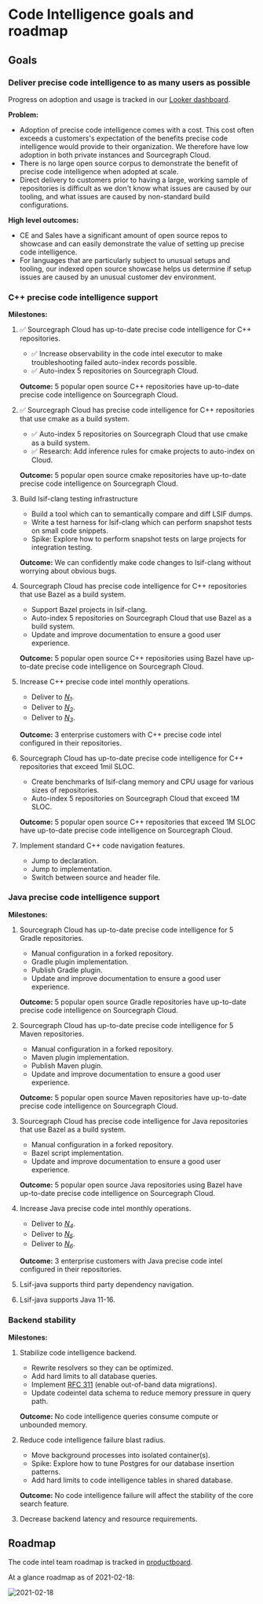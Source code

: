 # Code Intelligence goals and roadmap

## Goals

### Deliver precise code intelligence to as many users as possible

Progress on adoption and usage is tracked in our [Looker dashboard](https://sourcegraph.looker.com/dashboards-next/159).

**Problem:**

- Adoption of precise code intelligence comes with a cost. This cost often exceeds a customers's expectation of the benefits precise code intelligence would provide to their organization. We therefore have low adoption in both private instances and Sourcegraph Cloud.
- There is no large open source corpus to demonstrate the benefit of precise code intelligence when adopted at scale.
- Direct delivery to customers prior to having a large, working sample of repositories is difficult as we don't know what issues are caused by our tooling, and what issues are caused by non-standard build configurations.

**High level outcomes:**

- CE and Sales have a significant amount of open source repos to showcase and can easily demonstrate the value of setting up precise code intelligence.
- For languages that are particularly subject to unusual setups and tooling, our indexed open source showcase helps us determine if setup issues are caused by an unusual customer dev environment.

### C++ precise code intelligence support

**Milestones:**

1. ✅ Sourcegraph Cloud has up-to-date precise code intelligence for C++ repositories.
    - ✅ Increase observability in the code intel executor to make troubleshooting failed auto-index records possible.
    - ✅ Auto-index 5 repositories on Sourcegraph Cloud.
    
    **Outcome:** 5 popular open source C++ repositories have up-to-date precise code intelligence on Sourcegraph Cloud.

1. ✅ Sourcegraph Cloud has precise code intelligence for C++ repositories that use cmake as a build system. 
    - ✅ Auto-index 5 repositories on Sourcegraph Cloud that use cmake as a build system.
    - ✅ Research: Add inference rules for cmake projects to auto-index on Cloud.
   
     **Outcome:** 5 popular open source cmake repositories have up-to-date precise code intelligence on Sourcegraph Cloud.

1. Build lsif-clang testing infrastructure
    - Build a tool which can to semantically compare and diff LSIF dumps.
    - Write a test harness for lsif-clang which can perform snapshot tests on small code snippets.
    - Spike: Explore how to perform snapshot tests on large projects for integration testing.
    
    **Outcome:** We can confidently make code changes to lsif-clang without worrying about obvious bugs.

1. Sourcegraph Cloud has precise code intelligence for C++ repositories that use Bazel as a build system.
    - Support Bazel projects in lsif-clang.
    - Auto-index 5 repositories on Sourcegraph Cloud that use Bazel as a build system.
    - Update and improve documentation to ensure a good user experience.
    
    **Outcome:** 5 popular open source C++ repositories using Bazel have up-to-date precise code intelligence on Sourcegraph Cloud.
    
1. Increase C++ precise code intel monthly operations.
    - Deliver to [*N<sub>1</sub>*][N1].
    - Deliver to [*N<sub>2</sub>*][N2].
    - Deliver to [*N<sub>3</sub>*][N3].
    
    **Outcome:** 3 enterprise customers with C++ precise code intel configured in their repositories.

1. Sourcegraph Cloud has up-to-date precise code intelligence for C++ repositories that exceed 1mil SLOC.
    - Create benchmarks of lsif-clang memory and CPU usage for various sizes of repositories. 
    - Auto-index 5 repositories on Sourcegraph Cloud that exceed 1M SLOC.
    
    **Outcome:** 5 popular open source C++ repositories that exceed 1M SLOC have up-to-date precise code intelligence on Sourcegraph Cloud.

1. Implement standard C++ code navigation features.
    - Jump to declaration.
    - Jump to implementation.
    - Switch between source and header file.

### Java precise code intelligence support

**Milestones:**

1. Sourcegraph Cloud has up-to-date precise code intelligence for 5 Gradle repositories.
    - Manual configuration in a forked repository.
    - Gradle plugin implementation.
    - Publish Gradle plugin.
    - Update and improve documentation to ensure a good user experience.
    
    **Outcome:** 5 popular open source Gradle repositories have up-to-date precise code intelligence on Sourcegraph Cloud.

1. Sourcegraph Cloud has up-to-date precise code intelligence for 5 Maven repositories.
    - Manual configuration in a forked repository.
    - Maven plugin implementation.
    - Publish Maven plugin.
    - Update and improve documentation to ensure a good user experience.
    
    **Outcome:** 5 popular open source Maven repositories have up-to-date precise code intelligence on Sourcegraph Cloud.
 
1. Sourcegraph Cloud has precise code intelligence for Java repositories that use Bazel as a build system.
    - Manual configuration in a forked repository.
    - Bazel script implementation.
    - Update and improve documentation to ensure a good user experience.
    
    **Outcome:**  5 popular open source Java repositories using Bazel have up-to-date precise code intelligence on Sourcegraph Cloud.

1. Increase Java precise code intel monthly operations.
    - Deliver to [*N<sub>4</sub>*][N4].
    - Deliver to [*N<sub>5</sub>*][N5].
    - Deliver to [*N<sub>6</sub>*][N6].
    
    **Outcome:** 3 enterprise customers with Java precise code intel configured in their repositories.
    
1. Lsif-java supports third party dependency navigation.

1. Lsif-java supports Java 11-16.

### Backend stability

**Milestones:**

1.  Stabilize code intelligence backend.
    - Rewrite resolvers so they can be optimized.
    - Add hard limits to all database queries.
    - Implement [RFC 311](https://docs.google.com/document/d/1q59lyj-tLEmEQBe3k9bTQj85NR4abfk2SLNS6UkmcdM/edit) (enable out-of-band data migrations).
    - Update codeintel data schema to reduce memory pressure in query path.
    
    **Outcome:** No code intelligence queries consume compute or unbounded memory.
    
 1. Reduce code intelligence failure blast radius.
    - Move background processes into isolated container(s).
    - Spike: Explore how to tune Postgres for our database insertion patterns.
    - Add hard limits to code intelligence tables in shared database.
    
    **Outcome:** No code intelligence failure will affect the stability of the core search feature.
    
1. Decrease backend latency and resource requirements.
  
    
## Roadmap

The code intel team roadmap is tracked in [productboard](https://sourcegraph.productboard.com/roadmap/2288108-code-intel).

At a glance roadmap as of 2021-02-18:

![2021-02-18](https://sourcegraphstatic.com/handbook/product-roadmaps/2021-02-18-code-intel-roadmap.png)

[N1]: https://docs.google.com/document/d/1T4KPRiRFVoAG2-yhokdxlKjozVflUOSH1k9X68PmrVs/edit#bookmark=id.lgv97p81ib7i
[N2]: https://docs.google.com/document/d/1T4KPRiRFVoAG2-yhokdxlKjozVflUOSH1k9X68PmrVs/edit#bookmark=id.7vmkcs91o3z1
[N3]: https://docs.google.com/document/d/1T4KPRiRFVoAG2-yhokdxlKjozVflUOSH1k9X68PmrVs/edit#bookmark=id.77q74hyj1vt7
[N4]: https://docs.google.com/document/d/1T4KPRiRFVoAG2-yhokdxlKjozVflUOSH1k9X68PmrVs/edit#bookmark=id.dody7tmh0cys
[N5]: https://docs.google.com/document/d/1T4KPRiRFVoAG2-yhokdxlKjozVflUOSH1k9X68PmrVs/edit#bookmark=id.yaz1er2nj6qx
[N6]: https://docs.google.com/document/d/1T4KPRiRFVoAG2-yhokdxlKjozVflUOSH1k9X68PmrVs/edit#bookmark=id.vu3qkq4e0r70
